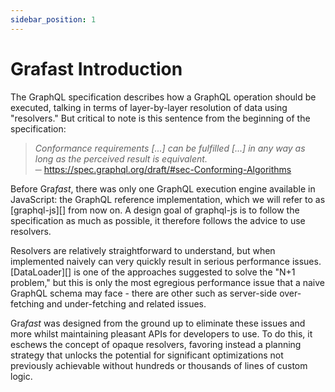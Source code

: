 ```yaml
---
sidebar_position: 1
---
```


# Grafast Introduction

The GraphQL specification describes how a GraphQL operation should be executed,
talking in terms of layer-by-layer resolution of data using "resolvers." But
critical to note is this sentence from the beginning of the specification:

> _Conformance requirements [...] can be fulfilled [...] in any way as long as
> the perceived result is equivalent._  
> ─ https://spec.graphql.org/draft/#sec-Conforming-Algorithms

Before Gra*fast*, there was only one GraphQL execution engine available in
JavaScript: the GraphQL reference implementation, which we will refer to as
[graphql-js][] from now on. A design goal of graphql-js is to follow the
specification as much as possible, it therefore follows the advice to use
resolvers.

Resolvers are relatively straightforward to understand, but when implemented
naively can very quickly result in serious performance issues. [DataLoader][] is
one of the approaches suggested to solve the "N+1 problem," but this is only the
most egregious performance issue that a naive GraphQL schema may face - there
are other such as server-side over-fetching and under-fetching and related
issues.

Gra*fast* was designed from the ground up to eliminate these issues and more
whilst maintaining pleasant APIs for developers to use. To do this, it eschews
the concept of opaque resolvers, favoring instead a planning strategy that
unlocks the potential for significant optimizations not previously achievable
without hundreds or thousands of lines of custom logic.
